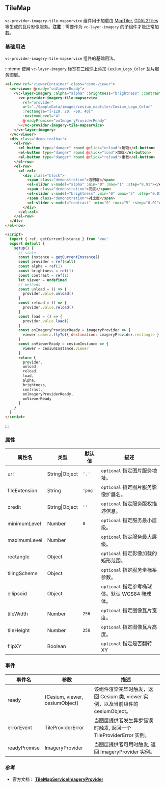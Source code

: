 ## TileMap

`vc-provider-imagery-tile-mapservice` 组件用于加载由 [MapTiler](https://www.maptiler.com), [GDAL2Tiles](http://www.klokan.cz/projects/gdal2tiles/) 等生成的瓦片影像服务。**注意**：需要作为 `vc-layer-imagery` 的子组件才能正常加载。

### 基础用法

`vc-provider-imagery-tile-mapservice` 组件的基础用法。

:::demo 使用 `vc-layer-imagery` 标签在三维球上添加 `Cesium_Logo_Color` 瓦片服务图层。

```html
<el-row ref="viewerContainer" class="demo-viewer">
  <vc-viewer @ready="onViewerReady">
    <vc-layer-imagery :alpha="alpha" :brightness="brightness" :contrast="contrast">
      <vc-provider-imagery-tile-mapservice
        ref="provider"
        url="./SampleData/images/cesium_maptiler/Cesium_Logo_Color"
        :rectangle="[-120, 20, -60, 40]"
        :maximumLevel="4"
        @readyPromise="onImageryProviderReady"
      ></vc-provider-imagery-tile-mapservice>
    </vc-layer-imagery>
  </vc-viewer>
  <div class="demo-toolbar">
    <el-row>
      <el-button type="danger" round @click="unload">销毁</el-button>
      <el-button type="danger" round @click="load">加载</el-button>
      <el-button type="danger" round @click="reload">重载</el-button>
    </el-row>
    <el-row>
      <el-col>
        <div class="block">
          <span class="demonstration">透明度</span>
          <el-slider v-model="alpha" :min="0" :max="1" :step="0.01"></el-slider>
          <span class="demonstration">亮度</span>
          <el-slider v-model="brightness" :min="0" :max="5" :step="0.01"></el-slider>
          <span class="demonstration">对比度</span>
          <el-slider v-model="contrast" :min="0" :max="5" :step="0.01"></el-slider>
        </div>
      </el-col>
    </el-row>
  </div>
</el-row>

<script>
  import { ref, getCurrentInstance } from 'vue'
  export default {
    setup() {
      // state
      const instance = getCurrentInstance()
      const provider = ref(null)
      const alpha = ref(1)
      const brightness = ref(1)
      const contrast = ref(1)
      let viewer = undefined
      // methods
      const unload = () => {
        provider.value.unload()
      }
      const reload = () => {
        provider.value.reload()
      }
      const load = () => {
        provider.value.load()
      }
      const onImageryProviderReady = imageryProvider => {
        viewer.camera.flyTo({ destination: imageryProvider.rectangle })
      }
      const onViewerReady = cesiumInstance => {
        viewer = cesiumInstance.viewer
      }
      return {
        provider,
        unload,
        reload,
        load,
        alpha,
        brightness,
        contrast,
        onImageryProviderReady,
        onViewerReady
      }
    }
  }
</script>
```

:::

### 属性

| 属性名        | 类型           | 默认值  | 描述                                           |
| ------------- | -------------- | ------- | ---------------------------------------------- |
| url           | String\|Object | `'.'`   | `optional` 指定图片服务地址。                  |
| fileExtension | String         | `'png'` | `optional` 指定图片服务影像扩展名。            |
| credit        | String\|Object | `''`    | `optional` 指定服务版权描述信息。              |
| minimumLevel  | Number         | `0`     | `optional` 指定服务最小层级。                  |
| maximumLevel  | Number         |         | `optional` 指定服务最大层级。                  |
| rectangle     | Object         |         | `optional` 指定影像加载的矩形范围。            |
| tilingScheme  | Object         |         | `optional` 指定服务坐标系参数。                |
| ellipsoid     | Object         |         | `optional` 指定参考椭球体。默认 WGS84 椭球体。 |
| tileWidth     | Number         | `256`   | `optional` 指定图像瓦片宽度。                  |
| tileHeight    | Number         | `256`   | `optional` 指定图像瓦片高度。                  |
| flipXY        | Boolean        |         | `optional` 指定是否翻转 XY                     |

### 事件

| 事件名       | 参数                           | 描述                                                                             |
| ------------ | ------------------------------ | -------------------------------------------------------------------------------- |
| ready        | {Cesium, viewer, cesiumObject} | 该组件渲染完毕时触发，返回 Cesium 类, viewer 实例，以及当前组件的 cesiumObject。 |
| errorEvent   | TileProviderError              | 当图层提供者发生异步错误时触发, 返回一个 TileProviderError 实例。                |
| readyPromise | ImageryProvider                | 当图层提供者可用时触发, 返回 ImageryProvider 实例。                              |

### 参考

- 官方文档： **[TileMapServiceImageryProvider](https://cesium.com/docs/cesiumjs-ref-doc/TileMapServiceImageryProvider.html)**
